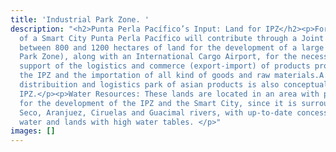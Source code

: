 ```yaml
---
title: 'Industrial Park Zone. '
description: "<h2>Punta Perla Pacífico’s Input: Land for IPZ</h2><p>For the development
  of a Smart City Punta Perla Pacífico will contribute through a Joint venture agreement
  between 800 and 1200 hectares of land for the development of a large IPZ (Industrial
  Park Zone), along with an International Cargo Airport, for the necessary specialized
  support of the logistics and commerce (export-import) of products produced within
  the IPZ and the importation of all kind of goods and raw materials.A  large storage
  distribuition and logistics park of asian products is also conceptualized in the
  IPZ.</p><p>Water Resources: These lands are located in an area with plenty of water
  for the development of the IPZ and the Smart City, since it is surrounded by the
  Seco, Aranjuez, Ciruelas and Guacimal rivers, with up-to-date concessions for extracting
  water and lands with high water tables. </p>"
images: []
---
```


